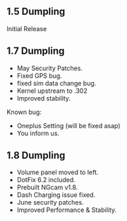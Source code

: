 ## 1.5 Dumpling

Initial Release

## 1.7 Dumpling
 
- May Security Patches.
- Fixed GPS bug.
- fixed sim data change bug.
- Kernel upstream to .302
- Improved stability.

Known bug:
- Oneplus Setting (will be fixed asap)
- You inform us.

## 1.8 Dumpling

- Volume panel moved to left.
- DotFix 6.2 included.
- Prebuilt NGcam v1.8.
- Dash Charging issue fixed.
- June security patches.
- Improved Performance & Stability.